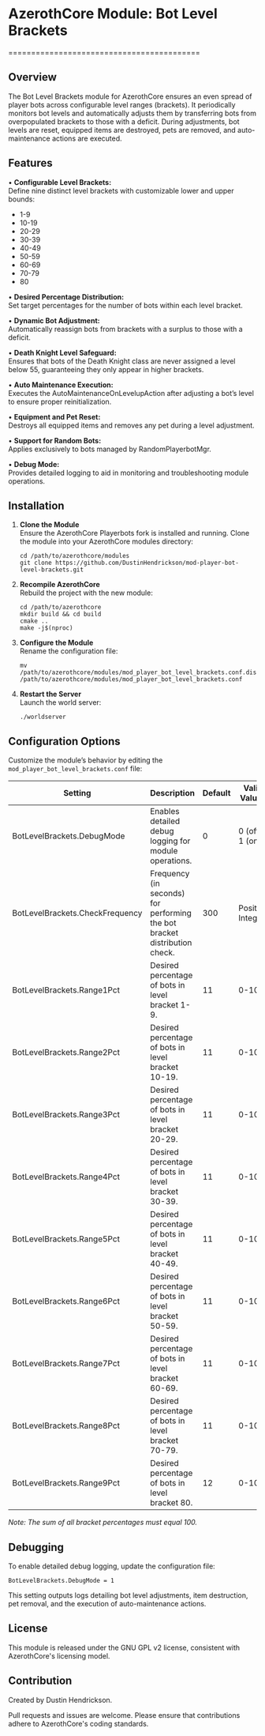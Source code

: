 # AzerothCore Module: Bot Level Brackets
==========================================

Overview
--------
The Bot Level Brackets module for AzerothCore ensures an even spread of player bots across configurable level ranges (brackets). It periodically monitors bot levels and automatically adjusts them by transferring bots from overpopulated brackets to those with a deficit. During adjustments, bot levels are reset, equipped items are destroyed, pets are removed, and auto-maintenance actions are executed.

Features
--------
• **Configurable Level Brackets:**  
   Define nine distinct level brackets with customizable lower and upper bounds:
   - 1-9  
   - 10-19  
   - 20-29  
   - 30-39  
   - 40-49  
   - 50-59  
   - 60-69  
   - 70-79  
   - 80

• **Desired Percentage Distribution:**  
   Set target percentages for the number of bots within each level bracket.

• **Dynamic Bot Adjustment:**  
   Automatically reassign bots from brackets with a surplus to those with a deficit.

• **Death Knight Level Safeguard:**  
   Ensures that bots of the Death Knight class are never assigned a level below 55, guaranteeing they only appear in higher brackets.

• **Auto Maintenance Execution:**  
   Executes the AutoMaintenanceOnLevelupAction after adjusting a bot’s level to ensure proper reinitialization.

• **Equipment and Pet Reset:**  
   Destroys all equipped items and removes any pet during a level adjustment.

• **Support for Random Bots:**  
   Applies exclusively to bots managed by RandomPlayerbotMgr.

• **Debug Mode:**  
   Provides detailed logging to aid in monitoring and troubleshooting module operations.

Installation
------------
1. **Clone the Module**  
   Ensure the AzerothCore Playerbots fork is installed and running. Clone the module into your AzerothCore modules directory:
   
       cd /path/to/azerothcore/modules
       git clone https://github.com/DustinHendrickson/mod-player-bot-level-brackets.git

2. **Recompile AzerothCore**  
   Rebuild the project with the new module:
   
       cd /path/to/azerothcore
       mkdir build && cd build
       cmake ..
       make -j$(nproc)

3. **Configure the Module**  
   Rename the configuration file:
   
       mv /path/to/azerothcore/modules/mod_player_bot_level_brackets.conf.dist /path/to/azerothcore/modules/mod_player_bot_level_brackets.conf

4. **Restart the Server**  
   Launch the world server:
   
       ./worldserver

Configuration Options
---------------------
Customize the module’s behavior by editing the `mod_player_bot_level_brackets.conf` file:

Setting                          | Description                                                                                                    | Default | Valid Values
-------------------------------- | -------------------------------------------------------------------------------------------------------------- | ------- | --------------------
BotLevelBrackets.DebugMode       | Enables detailed debug logging for module operations.                                                        | 0       | 0 (off) / 1 (on)
BotLevelBrackets.CheckFrequency  | Frequency (in seconds) for performing the bot bracket distribution check.                                      | 300     | Positive Integer
BotLevelBrackets.Range1Pct       | Desired percentage of bots in level bracket 1-9.                                                               | 11      | 0-100
BotLevelBrackets.Range2Pct       | Desired percentage of bots in level bracket 10-19.                                                             | 11      | 0-100
BotLevelBrackets.Range3Pct       | Desired percentage of bots in level bracket 20-29.                                                             | 11      | 0-100
BotLevelBrackets.Range4Pct       | Desired percentage of bots in level bracket 30-39.                                                             | 11      | 0-100
BotLevelBrackets.Range5Pct       | Desired percentage of bots in level bracket 40-49.                                                             | 11      | 0-100
BotLevelBrackets.Range6Pct       | Desired percentage of bots in level bracket 50-59.                                                             | 11      | 0-100
BotLevelBrackets.Range7Pct       | Desired percentage of bots in level bracket 60-69.                                                             | 11      | 0-100
BotLevelBrackets.Range8Pct       | Desired percentage of bots in level bracket 70-79.                                                             | 11      | 0-100
BotLevelBrackets.Range9Pct       | Desired percentage of bots in level bracket 80.                                                                | 12      | 0-100

*Note: The sum of all bracket percentages must equal 100.*

Debugging
---------
To enable detailed debug logging, update the configuration file:

    BotLevelBrackets.DebugMode = 1

This setting outputs logs detailing bot level adjustments, item destruction, pet removal, and the execution of auto-maintenance actions.

License
-------
This module is released under the GNU GPL v2 license, consistent with AzerothCore's licensing model.

Contribution
------------
Created by Dustin Hendrickson.

Pull requests and issues are welcome. Please ensure that contributions adhere to AzerothCore's coding standards.
